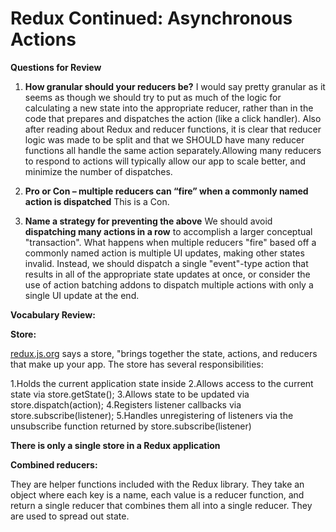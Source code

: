 # Redux Continued: Asynchronous Actions

**Questions for Review**

1. **How granular should your reducers be?**
I would say pretty granular as it seems as though we should try to put as much of the logic for calculating a new state into the appropriate reducer, rather than in the code that prepares and dispatches the action (like a click handler). 
Also after reading about Redux and reducer functions, it is clear that reducer logic was made to be split and that we SHOULD have many reducer functions all handle the same action separately.Allowing many reducers to respond to actions will typically allow our app to scale better, and minimize the number of dispatches.

   
2. **Pro or Con – multiple reducers can “fire” when a commonly named action is dispatched**
This is a Con.
   
3. **Name a strategy for preventing the above**
We should avoid **dispatching many actions in a row** to accomplish a larger conceptual "transaction". What happens when multiple reducers "fire" based off a commonly named action is multiple UI updates, making other states invalid.
Instead, we should dispatch a single "event"-type action that results in all of the appropriate state updates at once, or consider the use of action batching addons to dispatch multiple actions with only a single UI update at the end.
   
**Vocabulary Review:**

**Store:** 
  
[redux.js.org](https://redux.js.org/tutorials/fundamentals/part-4-store) says a store, "brings together the state, actions, and reducers that make up your app. The store has several responsibilities:

1.Holds the current application state inside
2.Allows access to the current state via store.getState();
3.Allows state to be updated via store.dispatch(action);
4.Registers listener callbacks via store.subscribe(listener);
5.Handles unregistering of listeners via the unsubscribe function returned by store.subscribe(listener)

**There is only a single store in a Redux application**

**Combined reducers:**
  
They are helper functions included with the Redux library. They take an object where each key is a name, each value is a reducer function, and return a single reducer that combines them all into a single reducer. They are used to spread out state.